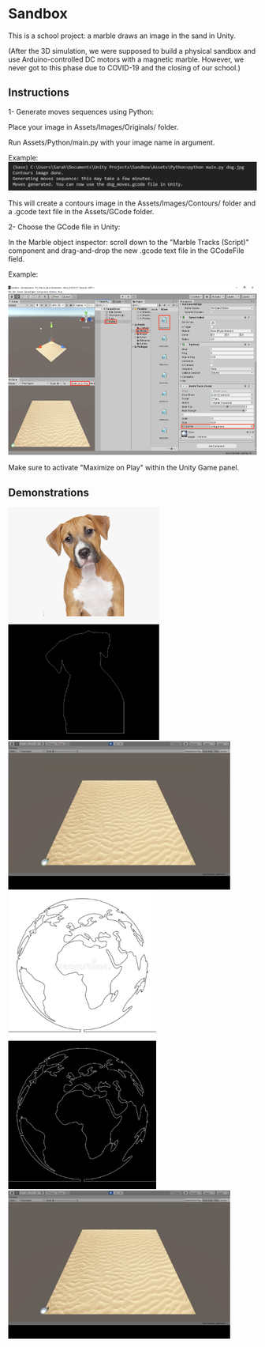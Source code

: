 # Sandbox

This is a school project: a marble draws an image in the sand in Unity. 

(After the 3D simulation, we were supposed to build a physical sandbox and use Arduino-controlled DC motors with a magnetic marble. However, we never got to this phase due to COVID-19 and the closing of our school.)

## Instructions

1- Generate moves sequences using Python:

Place your image in Assets/Images/Originals/ folder. 

Run Assets/Python/main.py with your image name in argument.

Example: 
![](/Demonstrations/python-command.png)

This will create a contours image in the Assets/Images/Contours/ folder and a .gcode text file in the Assets/GCode folder.


2- Choose the GCode file in Unity:

In the Marble object inspector: scroll down to the "Marble Tracks (Script)" component and drag-and-drop the new .gcode text file in the GCodeFile field.

Example:

<img src="/Demonstrations/unity-editor.png" width="574" height="343">

Make sure to activate "Maximize on Play" within the Unity Game panel.

## Demonstrations

<img src="/Demonstrations/dog.png" width="306" height="234">
<img src="/Demonstrations/dog_contour.png" width="306" height="234">
<img src="/Demonstrations/dog_demo.gif" width="450" height="300">


<img src="/Demonstrations/world.jpg" width="300" height="300">
<img src="/Demonstrations/world_contour.jpg" width="300" height="300">
<img src="/Demonstrations/world_demo.gif" width="450" height="300">
